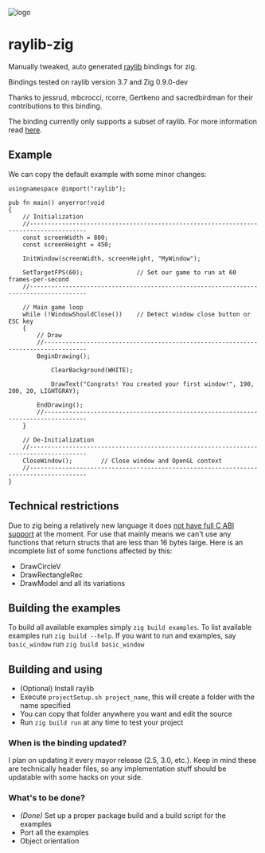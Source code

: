 ![logo](https://github.com/Not-Nik/raylib-zig/blob/master/logo/logo.png)

# raylib-zig

Manually tweaked, auto generated [raylib](https://github.com/raysan5/raylib) bindings for zig.

Bindings tested on raylib version 3.7 and Zig 0.9.0-dev

Thanks to jessrud, mbcrocci, rcorre, Gertkeno and sacredbirdman for their contributions to this binding.

The binding currently only supports a subset of raylib. For more information read [here](https://github.com/Not-Nik/raylib-zig#technical-restrictions).

## Example

We can copy the default example with some minor changes:

```zig
usingnamespace @import("raylib");

pub fn main() anyerror!void
{
    // Initialization
    //--------------------------------------------------------------------------------------
    const screenWidth = 800;
    const screenHeight = 450;

    InitWindow(screenWidth, screenHeight, "MyWindow");

    SetTargetFPS(60);               // Set our game to run at 60 frames-per-second
    //--------------------------------------------------------------------------------------

    // Main game loop
    while (!WindowShouldClose())    // Detect window close button or ESC key
    {
        // Draw
        //----------------------------------------------------------------------------------
        BeginDrawing();

            ClearBackground(WHITE);

            DrawText("Congrats! You created your first window!", 190, 200, 20, LIGHTGRAY);

        EndDrawing();
        //----------------------------------------------------------------------------------
    }

    // De-Initialization
    //--------------------------------------------------------------------------------------
    CloseWindow();        // Close window and OpenGL context
    //--------------------------------------------------------------------------------------
}
```

## Technical restrictions

Due to zig being a relatively new language it does [not have full C ABI support](https://github.com/ziglang/zig/issues/1481) at the moment. For use that mainly means we
can't use any functions that return structs that are less than 16 bytes large. Here is an incomplete list of some functions affected by this:

+ DrawCircleV
+ DrawRectangleRec
+ DrawModel and all its variations

## Building the examples

To build all available examples simply `zig build examples`. To list available examples run `zig build --help`. If you want to run and examples, say `basic_window`
run `zig build basic_window`

## Building and using

+ (Optional) Install raylib
+ Execute `projectSetup.sh project_name`, this will create a folder with the name specified
+ You can copy that folder anywhere you want and edit the source
+ Run `zig build run` at any time to test your project

### When is the binding updated?

I plan on updating it every mayor release (2.5, 3.0, etc.). Keep in mind these are technically header files, so any implementation stuff should be updatable with some
hacks on your side.

### What's to be done?

+ _(Done)_ Set up a proper package build and a build script for the examples
+ Port all the examples
+ Object orientation
